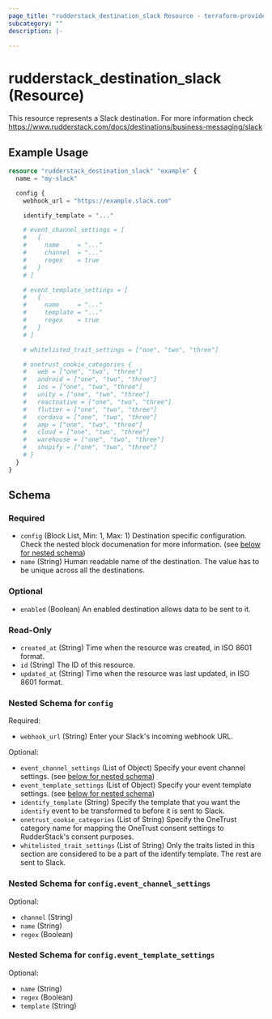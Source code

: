 ```yaml
---
page_title: "rudderstack_destination_slack Resource - terraform-provider-rudderstack"
subcategory: ""
description: |-
  
---
```


# rudderstack_destination_slack (Resource)

This resource represents a Slack destination. For more information check 
https://www.rudderstack.com/docs/destinations/business-messaging/slack

## Example Usage

```terraform
resource "rudderstack_destination_slack" "example" {
  name = "my-slack"

  config {
    webhook_url = "https://example.slack.com"

    identify_template = "..."

    # event_channel_settings = [
    #   {
    #     name     = "..."
    #     channel  = "..."
    #     regex    = true
    #   }
    # ]

    # event_template_settings = [
    #   {
    #     name     = "..."
    #     template = "..."
    #     regex    = true
    #   }
    # ]

    # whitelisted_trait_settings = ["one", "two", "three"]

    # onetrust_cookie_categories {
    #   web = ["one", "two", "three"]
    #   android = ["one", "two", "three"]
    #   ios = ["one", "two", "three"]
    #   unity = ["one", "two", "three"]
    #   reactnative = ["one", "two", "three"]
    #   flutter = ["one", "two", "three"]
    #   cordova = ["one", "two", "three"]
    #   amp = ["one", "two", "three"]
    #   cloud = ["one", "two", "three"]
    #   warehouse = ["one", "two", "three"]
    #   shopify = ["one", "two", "three"]
    # }
  }
}
```

<!-- schema generated by tfplugindocs -->
## Schema

### Required

- `config` (Block List, Min: 1, Max: 1) Destination specific configuration. Check the nested block documenation for more information. (see [below for nested schema](#nestedblock--config))
- `name` (String) Human readable name of the destination. The value has to be unique across all the destinations.

### Optional

- `enabled` (Boolean) An enabled destination allows data to be sent to it.

### Read-Only

- `created_at` (String) Time when the resource was created, in ISO 8601 format.
- `id` (String) The ID of this resource.
- `updated_at` (String) Time when the resource was last updated, in ISO 8601 format.

<a id="nestedblock--config"></a>
### Nested Schema for `config`

Required:

- `webhook_url` (String) Enter your Slack's incoming webhook URL.

Optional:

- `event_channel_settings` (List of Object) Specify your event channel settings. (see [below for nested schema](#nestedatt--config--event_channel_settings))
- `event_template_settings` (List of Object) Specify your event template settings. (see [below for nested schema](#nestedatt--config--event_template_settings))
- `identify_template` (String) Specify the template that you want the `identify` event to be transformed to before it is sent to Slack.
- `onetrust_cookie_categories` (List of String) Specify the OneTrust category name for mapping the OneTrust consent settings to RudderStack's consent purposes.
- `whitelisted_trait_settings` (List of String) Only the traits listed in this section are considered to be a part of the identify template. The rest are sent to Slack.

<a id="nestedatt--config--event_channel_settings"></a>
### Nested Schema for `config.event_channel_settings`

Optional:

- `channel` (String)
- `name` (String)
- `regex` (Boolean)


<a id="nestedatt--config--event_template_settings"></a>
### Nested Schema for `config.event_template_settings`

Optional:

- `name` (String)
- `regex` (Boolean)
- `template` (String)
